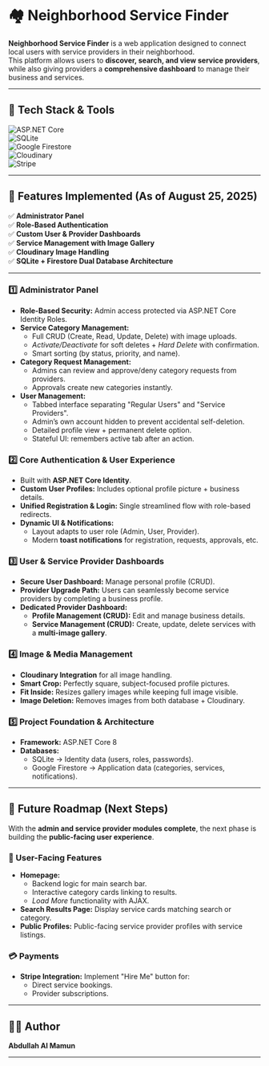 # 🏘️ Neighborhood Service Finder

**Neighborhood Service Finder** is a web application designed to connect local users with service providers in their neighborhood.  
This platform allows users to **discover, search, and view service providers**, while also giving providers a **comprehensive dashboard** to manage their business and services.

---

## 🔖 Tech Stack & Tools
![ASP.NET Core](https://img.shields.io/badge/ASP.NET%20Core-8.0-512BD4?style=for-the-badge&logo=dotnet&logoColor=white)  
![SQLite](https://img.shields.io/badge/SQLite-07405E?style=for-the-badge&logo=sqlite&logoColor=white)  
![Google Firestore](https://img.shields.io/badge/Google%20Firestore-F6820D?style=for-the-badge&logo=firebase&logoColor=white)  
![Cloudinary](https://img.shields.io/badge/Cloudinary-3448C5?style=for-the-badge&logo=cloudinary&logoColor=white)  
![Stripe](https://img.shields.io/badge/Stripe-626CD9?style=for-the-badge&logo=stripe&logoColor=white)  

---

## 🚀 Features Implemented (As of August 25, 2025)

✅ **Administrator Panel**  
✅ **Role-Based Authentication**  
✅ **Custom User & Provider Dashboards**  
✅ **Service Management with Image Gallery**  
✅ **Cloudinary Image Handling**  
✅ **SQLite + Firestore Dual Database Architecture**  

---

### 1️⃣ Administrator Panel
- **Role-Based Security:** Admin access protected via ASP.NET Core Identity Roles.  
- **Service Category Management:**
  - Full CRUD (Create, Read, Update, Delete) with image uploads.
  - *Activate/Deactivate* for soft deletes + *Hard Delete* with confirmation.
  - Smart sorting (by status, priority, and name).
- **Category Request Management:**
  - Admins can review and approve/deny category requests from providers.
  - Approvals create new categories instantly.
- **User Management:**
  - Tabbed interface separating "Regular Users" and "Service Providers".
  - Admin’s own account hidden to prevent accidental self-deletion.
  - Detailed profile view + permanent delete option.
  - Stateful UI: remembers active tab after an action.

### 2️⃣ Core Authentication & User Experience
- Built with **ASP.NET Core Identity**.  
- **Custom User Profiles:** Includes optional profile picture + business details.  
- **Unified Registration & Login:** Single streamlined flow with role-based redirects.  
- **Dynamic UI & Notifications:**
  - Layout adapts to user role (Admin, User, Provider).
  - Modern **toast notifications** for registration, requests, approvals, etc.

### 3️⃣ User & Service Provider Dashboards
- **Secure User Dashboard:** Manage personal profile (CRUD).  
- **Provider Upgrade Path:** Users can seamlessly become service providers by completing a business profile.  
- **Dedicated Provider Dashboard:**
  - **Profile Management (CRUD):** Edit and manage business details.  
  - **Service Management (CRUD):** Create, update, delete services with a **multi-image gallery**.  

### 4️⃣ Image & Media Management
- **Cloudinary Integration** for all image handling.  
- **Smart Crop:** Perfectly square, subject-focused profile pictures.  
- **Fit Inside:** Resizes gallery images while keeping full image visible.  
- **Image Deletion:** Removes images from both database + Cloudinary.  

### 5️⃣ Project Foundation & Architecture
- **Framework:** ASP.NET Core 8  
- **Databases:**
  - SQLite → Identity data (users, roles, passwords).
  - Google Firestore → Application data (categories, services, notifications).  

---

## 📌 Future Roadmap (Next Steps)

With the **admin and service provider modules complete**, the next phase is building the **public-facing user experience**.

### 👥 User-Facing Features
- **Homepage:**
  - Backend logic for main search bar.  
  - Interactive category cards linking to results.  
  - *Load More* functionality with AJAX.  
- **Search Results Page:** Display service cards matching search or category.  
- **Public Profiles:** Public-facing service provider profiles with service listings.  

### 💳 Payments
- **Stripe Integration:** Implement "Hire Me" button for:
  - Direct service bookings.  
  - Provider subscriptions.  

---

## 👨‍💻 Author
**Abdullah Al Mamun**  

---
